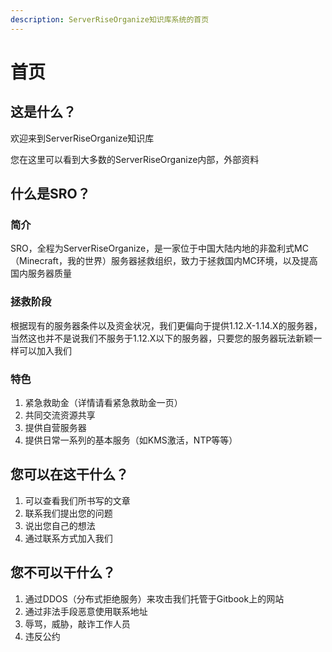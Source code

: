 ```yaml
---
description: ServerRiseOrganize知识库系统的首页
---
```


# 首页

## 这是什么？

欢迎来到ServerRiseOrganize知识库

您在这里可以看到大多数的ServerRiseOrganize内部，外部资料

## 什么是SRO？

### 简介

  SRO，全程为ServerRiseOrganize，是一家位于中国大陆内地的非盈利式MC（Minecraft，我的世界）服务器拯救组织，致力于拯救国内MC环境，以及提高国内服务器质量

### 拯救阶段

  根据现有的服务器条件以及资金状况，我们更偏向于提供1.12.X-1.14.X的服务器，当然这也并不是说我们不服务于1.12.X以下的服务器，只要您的服务器玩法新颖一样可以加入我们

### 特色

1. 紧急救助金（详情请看紧急救助金一页）
2. 共同交流资源共享
3. 提供自营服务器
4. 提供日常一系列的基本服务（如KMS激活，NTP等等）

## 您可以在这干什么？

1. 可以查看我们所书写的文章
2. 联系我们提出您的问题
3. 说出您自己的想法
4. 通过联系方式加入我们

## 您不可以干什么？

1. 通过DDOS（分布式拒绝服务）来攻击我们托管于Gitbook上的网站
2. 通过非法手段恶意使用联系地址
3. 辱骂，威胁，敲诈工作人员
4. 违反公约




